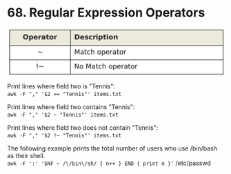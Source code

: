 # 68. Regular Expression Operators

![regular expression operators](images/regexp_operators.png)

Print lines where field two is "Tennis":  
`awk -F "," '$2 == "Tennis"' items.txt`

Print lines where field two contains "Tennis":  
`awk -F "," '$2 ~ "Tennis"' items.txt`

Print lines where field two does not contain "Tennis":  
`awk -F "," '$2 !~ "Tennis"' items.txt`

The following example prints the total number of users who use /bin/bash as their shell.  
`awk -F ':' '$NF ~ /\/bin\/sh/ { n++ } END { print n }'` /etc/passwd
